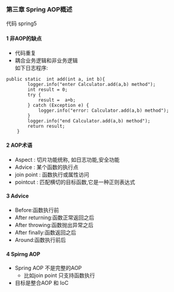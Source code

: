 ### 第三章 Spring AOP概述
代码 spring5
#### 1 非AOP的缺点
* 代码重复
* 耦合业务逻辑和非业务逻辑 <br>
如下日志程序:
```
public static  int add(int a, int b){
        logger.info("enter Calculator.add(a,b) method");
        int result = 0;
        try {
            result =  a+b;
        } catch (Exception e) {
            logger.info("error: Calculator.add(a,b) method");
        }
        logger.info("end Calculator.add(a,b) method");
        return result;
    }
```

#### 2 AOP术语
* Aspect : 切片功能统称, 如日志功能,安全功能
*  Advice : 某个函数的执行点
* join point : 函数执行或属性访问
* pointcut : 匹配横切的目标函数,它是一种正则表达式



#### 3 Advice 
* Before:函数执行前
* After returning:函数正常返回之后
* After throwing:函数抛出异常之后
* After finally:函数返回之后
* Around:函数执行前后


#### 4 Spirng AOP
* Spring AOP 不是完整的AOP
    * 比如join point 只支持函数执行
* 目标是整合AOP 和 IoC


























